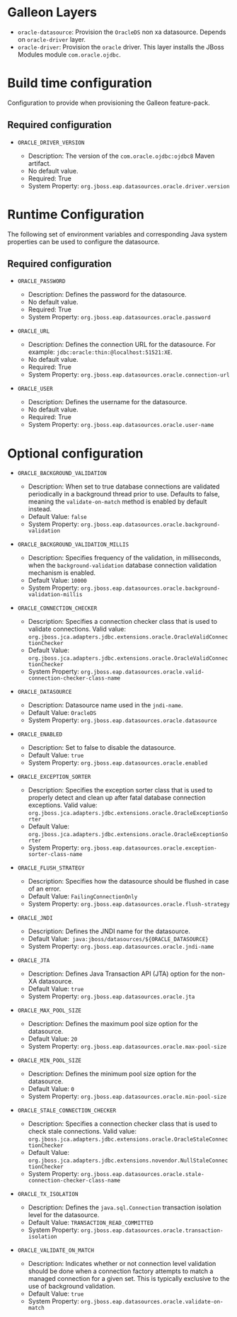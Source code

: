 Galleon Layers
=========

* `oracle-datasource`: Provision the `OracleDS` non xa datasource. Depends on `oracle-driver` layer.
* `oracle-driver`: Provision the `oracle` driver. This layer installs the JBoss Modules module `com.oracle.ojdbc`.

Build time configuration
===============

Configuration to provide when provisioning the Galleon feature-pack.

Required configuration
--------------------------------

* `ORACLE_DRIVER_VERSION`

  * Description: The version of the `com.oracle.ojdbc:ojdbc8` Maven artifact.
  * No default value.
  * Required: True
  * System Property: `org.jboss.eap.datasources.oracle.driver.version`

Runtime Configuration
==============

The following set of environment variables and corresponding Java system properties can be used to configure the datasource.

Required configuration
--------------------------------

* `ORACLE_PASSWORD`

  * Description: Defines the password for the datasource.
  * No default value.
  * Required: True
  * System Property: `org.jboss.eap.datasources.oracle.password`

* `ORACLE_URL`

  * Description: Defines the connection URL for the datasource.  For example: `jdbc:oracle:thin:@localhost:51521:XE`.
  * No default value.
  * Required: True
  * System Property: `org.jboss.eap.datasources.oracle.connection-url`

* `ORACLE_USER`

  * Description: Defines the username for the datasource. 
  * No default value.
  * Required: True
  * System Property: `org.jboss.eap.datasources.oracle.user-name`

Optional configuration
==============

* `ORACLE_BACKGROUND_VALIDATION`

  * Description: When set to true database connections are validated periodically in a background thread prior to use. Defaults to false, meaning the `validate-on-match` method is enabled by default instead.  
  * Default Value: `false`
  * System Property: `org.jboss.eap.datasources.oracle.background-validation`

* `ORACLE_BACKGROUND_VALIDATION_MILLIS`

  * Description: Specifies frequency of the validation, in milliseconds, when the `background-validation` database connection validation mechanism is enabled.    
  * Default Value: `10000`
  * System Property: `org.jboss.eap.datasources.oracle.background-validation-millis`

* `ORACLE_CONNECTION_CHECKER`

  * Description: Specifies a connection checker class that is used to validate connections. Valid value: `org.jboss.jca.adapters.jdbc.extensions.oracle.OracleValidConnectionChecker`
  * Default Value: `org.jboss.jca.adapters.jdbc.extensions.oracle.OracleValidConnectionChecker`
  * System Property: `org.jboss.eap.datasources.oracle.valid-connection-checker-class-name`

* `ORACLE_DATASOURCE`

  * Description: Datasource name used in the `jndi-name`.
  * Default Value: `OracleDS`
  * System Property: `org.jboss.eap.datasources.oracle.datasource`

* `ORACLE_ENABLED`

  * Description: Set to false to disable the datasource.
  * Default Value: `true`
  * System Property: `org.jboss.eap.datasources.oracle.enabled`

* `ORACLE_EXCEPTION_SORTER`

  * Description: Specifies the exception sorter class that is used to properly detect and clean up after fatal database connection exceptions. Valid value: `org.jboss.jca.adapters.jdbc.extensions.oracle.OracleExceptionSorter`
  * Default Value: `org.jboss.jca.adapters.jdbc.extensions.oracle.OracleExceptionSorter`
  * System Property: `org.jboss.eap.datasources.oracle.exception-sorter-class-name`

* `ORACLE_FLUSH_STRATEGY`

  * Description: Specifies how the datasource should be flushed in case of an error.    
  * Default Value: `FailingConnectionOnly`
  * System Property: `org.jboss.eap.datasources.oracle.flush-strategy`

* `ORACLE_JNDI`

  * Description: Defines the JNDI name for the datasource.
  * Default Value:` java:jboss/datasources/${ORACLE_DATASOURCE}`
  * System Property: `org.jboss.eap.datasources.oracle.jndi-name`

* `ORACLE_JTA`

  * Description: Defines Java Transaction API (JTA) option for the non-XA datasource.
  * Default Value: `true`
  * System Property: `org.jboss.eap.datasources.oracle.jta`

* `ORACLE_MAX_POOL_SIZE`

  * Description: Defines the maximum pool size option for the datasource.
  * Default Value: `20`
  * System Property: `org.jboss.eap.datasources.oracle.max-pool-size`

* `ORACLE_MIN_POOL_SIZE`

  * Description: Defines the minimum pool size option for the datasource.
  * Default Value: `0`
  * System Property: `org.jboss.eap.datasources.oracle.min-pool-size`

* `ORACLE_STALE_CONNECTION_CHECKER`

  * Description: Specifies a connection checker class that is used to check stale connections. Valid value: `org.jboss.jca.adapters.jdbc.extensions.oracle.OracleStaleConnectionChecker`
  * Default Value: `org.jboss.jca.adapters.jdbc.extensions.novendor.NullStaleConnectionChecker`
  * System Property: `org.jboss.eap.datasources.oracle.stale-connection-checker-class-name`

* `ORACLE_TX_ISOLATION`

  * Description: Defines the `java.sql.Connection` transaction isolation level for the datasource.    
  * Default Value: `TRANSACTION_READ_COMMITTED`
  * System Property: `org.jboss.eap.datasources.oracle.transaction-isolation`

* `ORACLE_VALIDATE_ON_MATCH`

  * Description: Indicates whether or not connection level validation should be done when a connection factory attempts to match a managed connection for a given set. This is typically exclusive to the use of background validation.
  * Default Value: `true`
  * System Property: `org.jboss.eap.datasources.oracle.validate-on-match`

